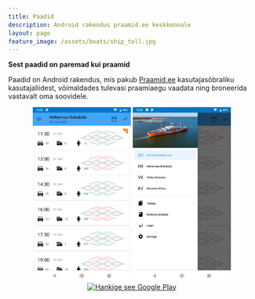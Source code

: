 ```yaml
---
title: Paadid
description: Android rakendus praamid.ee keskkonnale
layout: page
feature_image: /assets/boats/ship_toll.jpg
---
```

**Sest paadid on paremad kui praamid**

Paadid on Android rakendus, mis pakub [Praamid.ee](https://praamid.ee) kasutajasõbraliku kasutajaliidest, võimaldades tulevasi praamiaegu vaadata ning broneerida vastavalt oma soovidele.

<center>
<img src="/assets/boats/screenshot1.jpg" alt="Kuvatõmmis 1" width="200"/> <img src="/assets/boats/screenshot2.jpg" alt="Kuvatõmmis 2" width="200"/>
</center>

<center>
<a href='https://play.google.com/store/apps/details?id=ee.flodur.boats&pcampaignid=pcampaignidMKT-Other-global-all-co-prtnr-py-PartBadge-Mar2515-1'>
    <img alt='Hankige see Google Play' src='https://play.google.com/intl/en_us/badges/static/images/badges/et_badge_web_generic.png' width="250"/>
</a>
</center>

